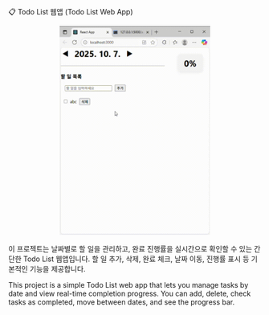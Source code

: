 📋 Todo List 웹앱 (Todo List Web App)
<p align="center">
  <img src="./assets/todolist.gif" alt="Demo" width="300"/>
</p>

이 프로젝트는 날짜별로 할 일을 관리하고, 완료 진행률을 실시간으로 확인할 수 있는 간단한 Todo List 웹앱입니다.
할 일 추가, 삭제, 완료 체크, 날짜 이동, 진행률 표시 등 기본적인 기능을 제공합니다.
  
This project is a simple Todo List web app that lets you manage tasks by date and view real-time completion progress.
You can add, delete, check tasks as completed, move between dates, and see the progress bar.


